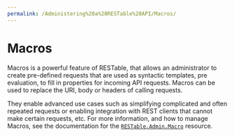 ```yaml
---
permalink: /Administering%20a%20RESTable%20API/Macros/
---
```


# Macros

Macros is a powerful feature of RESTable, that allows an administrator to create pre-defined requests that are used as syntactic templates, pre evaluation, to fill in properties for incoming API requests. Macros can be used to replace the URI, body or headers of calling requests.

They enable advanced use cases such as simplifying complicated and often repeated requests or enabling integration with REST clients that cannot make certain requests, etc. For more information, and how to manage Macros, see the documentation for the [`RESTable.Admin.Macro`](../../Built-in%20resources/RESTable.Admin/Macro) resource.
